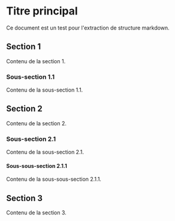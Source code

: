 # Titre principal

Ce document est un test pour l'extraction de structure markdown.

## Section 1

Contenu de la section 1.

### Sous-section 1.1

Contenu de la sous-section 1.1.

## Section 2

Contenu de la section 2.

### Sous-section 2.1

Contenu de la sous-section 2.1.

#### Sous-sous-section 2.1.1

Contenu de la sous-sous-section 2.1.1.

## Section 3

Contenu de la section 3.
